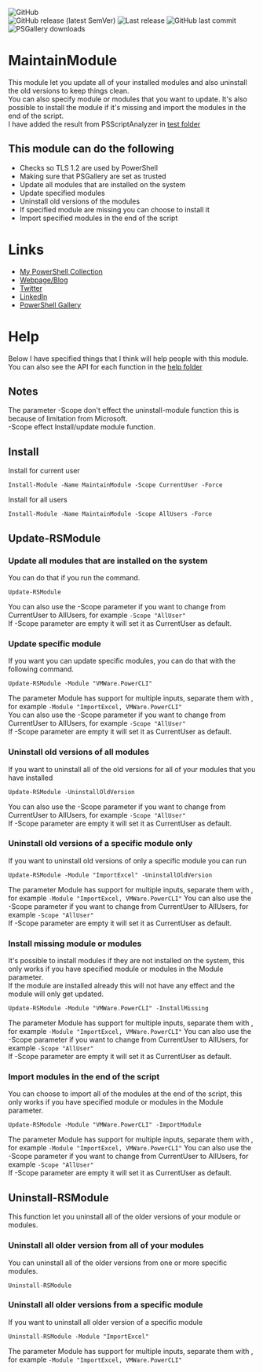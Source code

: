 ![GitHub](https://img.shields.io/github/license/rstolpe/MaintainModule?style=plastic)  
![GitHub release (latest SemVer)](https://img.shields.io/github/v/release/rstolpe/MaintainModule?sort=semver&style=plastic)  ![Last release](https://img.shields.io/github/release-date/rstolpe/MaintainModule?style=plastic)
![GitHub last commit](https://img.shields.io/github/last-commit/rstolpe/MaintainModule?style=plastic)  
![PSGallery downloads](https://img.shields.io/powershellgallery/dt/MaintainModule?style=plastic)
  
# MaintainModule
This module let you update all of your installed modules and also uninstall the old versions to keep things clean.  
You can also specify module or modules that you want to update. It's also possible to install the module if it's missing and import the modules in the end of the script.  
I have added the result from PSScriptAnalyzer in [test folder](https://github.com/rstolpe/MaintainModule/tree/main/test) 

## This module can do the following
- Checks so TLS 1.2 are used by PowerShell
- Making sure that PSGallery are set as trusted
- Update all modules that are installed on the system
- Update specified modules
- Uninstall old versions of the modules
- If specified module are missing you can choose to install it
- Import specified modules in the end of the script

# Links
* [My PowerShell Collection](https://github.com/rstolpe/PSCollection)
* [Webpage/Blog](https://www.stolpe.io)
* [Twitter](https://twitter.com/rstolpes)
* [LinkedIn](https://www.linkedin.com/in/rstolpe/)
* [PowerShell Gallery](https://www.powershellgallery.com/profiles/rstolpe)

# Help
Below I have specified things that I think will help people with this module.  
You can also see the API for each function in the [help folder](https://github.com/rstolpe/MaintainModule/tree/main/help)

## Notes
The parameter -Scope don't effect the uninstall-module function this is because of limitation from Microsoft.  
-Scope effect Install/update module function.

## Install
Install for current user
```
Install-Module -Name MaintainModule -Scope CurrentUser -Force
```
  
Install for all users
```
Install-Module -Name MaintainModule -Scope AllUsers -Force
```

## Update-RSModule
### Update all modules that are installed on the system
You can do that if you run the command.  
````
Update-RSModule
````
You can also use the -Scope parameter if you want to change from CurrentUser to AllUsers, for example ```-Scope "AllUser"```  
If -Scope parameter are empty it will set it as CurrentUser as default.

### Update specific module
If you want you can update specific modules, you can do that with the following command.  
````
Update-RSModule -Module "VMWare.PowerCLI"
````
The parameter Module has support for multiple inputs, separate them with , for example ```-Module "ImportExcel, VMWare.PowerCLI"```  
You can also use the -Scope parameter if you want to change from CurrentUser to AllUsers, for example ```-Scope "AllUser"```  
If -Scope parameter are empty it will set it as CurrentUser as default.

### Uninstall old versions of all modules
If you want to uninstall all of the old versions for all of your modules that you have installed
````
Update-RSModule -UninstallOldVersion
````
You can also use the -Scope parameter if you want to change from CurrentUser to AllUsers, for example ```-Scope "AllUser"```  
If -Scope parameter are empty it will set it as CurrentUser as default.


### Uninstall old versions of a specific module only
If you want to uninstall old versions of only a specific module you can run
````
Update-RSModule -Module "ImportExcel" -UninstallOldVersion
````
The parameter Module has support for multiple inputs, separate them with , for example ```-Module "ImportExcel, VMWare.PowerCLI"```
You can also use the -Scope parameter if you want to change from CurrentUser to AllUsers, for example ```-Scope "AllUser"```  
If -Scope parameter are empty it will set it as CurrentUser as default.

### Install missing module or modules
It's possible to install modules if they are not installed on the system, this only works if you have specified module or modules in the Module parameter.  
If the module are installed already this will not have any effect and the module will only get updated.
````
Update-RSModule -Module "VMWare.PowerCLI" -InstallMissing
````
The parameter Module has support for multiple inputs, separate them with , for example ```-Module "ImportExcel, VMWare.PowerCLI"```
You can also use the -Scope parameter if you want to change from CurrentUser to AllUsers, for example ```-Scope "AllUser"```  
If -Scope parameter are empty it will set it as CurrentUser as default.

### Import modules in the end of the script
You can choose to import all of the modules at the end of the script, this only works if you have specified module or modules in the Module parameter.
````
Update-RSModule -Module "VMWare.PowerCLI" -ImportModule
````
The parameter Module has support for multiple inputs, separate them with , for example ```-Module "ImportExcel, VMWare.PowerCLI"```
You can also use the -Scope parameter if you want to change from CurrentUser to AllUsers, for example ```-Scope "AllUser"```  
If -Scope parameter are empty it will set it as CurrentUser as default.

## Uninstall-RSModule
This function let you uninstall all of the older versions of your module or modules.
### Uninstall all older version from all of your modules
You can uninstall all of the older versions from one or more specific modules.
````
Uninstall-RSModule
````

### Uninstall all older versions from a specific module
If you want to uninstall all older version of a specific module
````
Uninstall-RSModule -Module "ImportExcel"
````
The parameter Module has support for multiple inputs, separate them with , for example ```-Module "ImportExcel, VMWare.PowerCLI"```